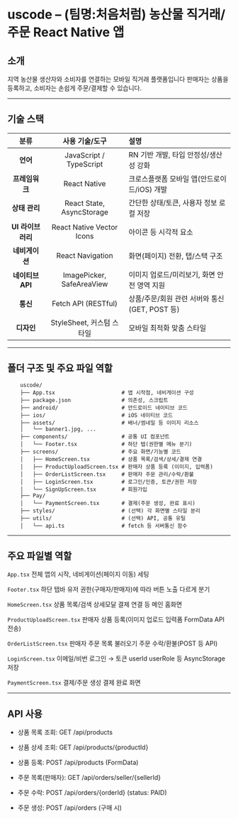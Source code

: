 #  uscode – (팀명:처음처럼) 농산물 직거래/주문 React Native 앱

## 소개
지역 농산물 생산자와 소비자를 연결하는 모바일 직거래 플랫폼입니다
판매자는 상품을 등록하고, 소비자는 손쉽게 주문/결제할 수 있습니다.

---

## 기술 스택

|      분류      |          사용 기술/도구         | 설명                                    |
| :----------: | :-----------------------: | :------------------------------------ |
|    **언어**    |  JavaScript / TypeScript  | RN 기반 개발, 타입 안정성/생산성 강화               |
|   **프레임워크**  |        React Native       | 크로스플랫폼 모바일 앱(안드로이드/iOS) 개발            |
|   **상태 관리**  | React State, AsyncStorage | 간단한 상태/토큰, 사용자 정보 로컬 저장               |
| **UI 라이브러리** | React Native Vector Icons | 아이콘 등 시각적 요소                          |
|   **네비게이션**  |      React Navigation     | 화면(페이지) 전환, 탭/스택 구조                   |
| **네이티브 API** | ImagePicker, SafeAreaView | 이미지 업로드/미리보기, 화면 안전 영역 지원             |
|    **통신**    |    Fetch API (RESTful)    | 상품/주문/회원 관련 서버와 통신 (GET, POST 등)      |
|    **디자인**   |    StyleSheet, 커스텀 스타일    | 모바일 최적화 맞춤 스타일                        |

---

## 폴더 구조 및 주요 파일 역할
```
    uscode/
    ├── App.tsx                     # 앱 시작점, 네비게이션 구성
    ├── package.json                # 의존성, 스크립트
    ├── android/                    # 안드로이드 네이티브 코드
    ├── ios/                        # iOS 네이티브 코드
    ├── assets/                     # 배너/썸네일 등 이미지 리소스
    │   └── banner1.jpg, ...
    ├── components/                 # 공통 UI 컴포넌트
    │   └── Footer.tsx              # 하단 탭(권한별 메뉴 분기)
    ├── screens/                    # 주요 화면/기능별 코드
    │   ├── HomeScreen.tsx          # 상품 목록/검색/상세/결제 연결
    │   ├── ProductUploadScreen.tsx # 판매자 상품 등록 (이미지, 입력폼)
    │   ├── OrderListScreen.tsx     # 판매자 주문 관리/수락/환불
    │   ├── LoginScreen.tsx         # 로그인/인증, 토큰/권한 저장
    │   └── SignUpScreen.tsx        # 회원가입
    ├── Pay/
    │   └── PaymentScreen.tsx       # 결제(주문 생성, 완료 표시)
    ├── styles/                     # (선택) 각 화면별 스타일 분리
    ├── utils/                      # (선택) API, 공통 유틸
    │   └── api.ts                  # fetch 등 서버통신 함수
```

---

## 주요 파일별 역할
`App.tsx`
전체 앱의 시작, 네비게이션(페이지 이동) 세팅

`Footer.tsx`
하단 탭바 유저 권한(구매자/판매자)에 따라 버튼 노출 다르게 분기

`HomeScreen.tsx`
상품 목록/검색 상세모달 결제 연결 등 메인 홈화면

`ProductUploadScreen.tsx`
판매자 상품 등록(이미지 업로드 입력폼 FormData API 전송)

`OrderListScreen.tsx`
판매자 주문 목록 불러오기 주문 수락/환불(POST 등 API)

`LoginScreen.tsx`
이메일/비번 로그인 → 토큰 userId userRole 등 AsyncStorage 저장

`PaymentScreen.tsx`
결제/주문 생성 결제 완료 화면

---

## API 사용
+ 상품 목록 조회: GET /api/products

+ 상품 상세 조회: GET /api/products/{productId}

+ 상품 등록: POST /api/products (FormData)

+ 주문 목록(판매자): GET /api/orders/seller/{sellerId}

+ 주문 수락: POST /api/orders/{orderId} (status: PAID)

+ 주문 생성: POST /api/orders (구매 시)


